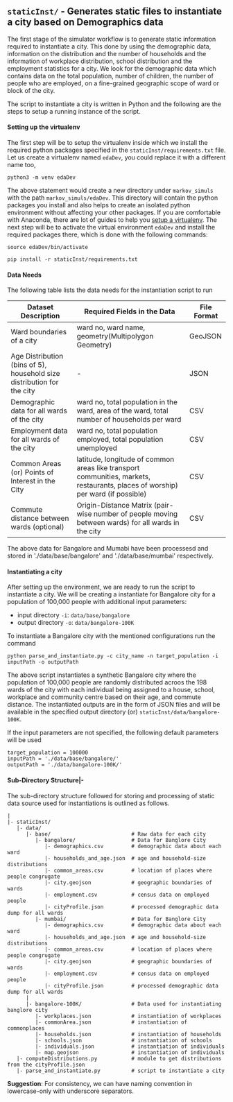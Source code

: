 ## `staticInst/` - Generates static files to instantiate a city based on Demographics data
The first stage of the simulator workflow is to generate static information required to instantiate a city. This done by using the demographic data, information on the distribution and the number of households and the information of workplace distribution, school distribution and the employment statistics for a city. We look for the demographic data which contains data on the total population, number of children, the number of people who are employed, on a fine-grained geographic scope of ward or block of the city. 

The script to instantiate a city is written in Python and the following are the steps to setup a running instance of the script.

#### Setting up the virtualenv
The first step will be to setup the virtualenv inside which we install the required python packages  specified in the `staticInst/requirements.txt` file.
Let us create a virtualenv named `edaDev`, you could replace it with a different name too,

`python3 -m venv edaDev` 

The above statement would create a new directory under `markov_simuls` with the path `markov_simuls/edaDev`. This directory will contain the python packages you install and also helps to create an isolated python environment without affecting your other packages. 
If you are comfortable with Anaconda, there are lot of guides to help you [setup a virtualenv](https://uoa-eresearch.github.io/eresearch-cookbook/recipe/2014/11/20/conda/). The next step will be to activate the virtual environment `edaDev` and install the required packages there, which is done with the following commands:

```
source edaDev/bin/activate
```
```
pip install -r staticInst/requirements.txt
```

#### Data Needs
The following table lists the data needs for the instantiation script to run 

| Dataset Description| Required Fields in the Data | File Format |
|--------------------|-----------------------------|-------------|
|Ward boundaries of a city | ward no, ward name, geometry(Multipolygon Geometry) | GeoJSON|
|Age Distribution (bins of 5), household size distribution for the  city| -  |JSON|
|Demographic data for all wards of the city|ward no, total population in the ward, area of the ward, total number of households per ward | CSV |
|Employment data for all wards of the city|ward no, total population employed, total population unemployed| CSV |
|Common Areas (or) Points of Interest in the City| latitude, longitude of common areas like transport communities, markets, restaurants, places of worship) per ward (if possible) | CSV|
|Commute distance between wards (optional)| Origin-Distance Matrix (pair-wise number of people moving between wards) for all wards in the city | CSV|
The above data for Bangalore and Mumabi have been processesd and stored in './data/base/bangalore' and './data/base/mumbai' respectively.

#### Instantiating a city
After setting up the environment, we are ready to run the script to instantiate a city. We will be creating a instantiate for Bangalore city for a population of 100,000 people with additional input parameters:

- input directory `-i`: `data/base/bangalore`
- output directory `-o`: `data/bangalore-100K`

To instantiate a Bangalore city with the mentioned configurations run the command

```python parse_and_instantiate.py -c city_name -n target_population -i inputPath -o outputPath```

The above script instantiates a synthetic Bangalore city where the population of 100,000 people are randomly distributed acroos the 198 wards of the city with each individual being assigned to a house, school, workplace and community centre based on their age, and commute distance. The instantiated outputs are in the form of JSON files and will be available in the specified output directory (or) `staticInst/data/bangalore-100K`. 


If the input parameters are not specified, the following default parameters will be used

```city_name = 'bangalore'
target_population = 100000
inputPath = './data/base/bangalore/'
outputPath = './data/bangalore-100K/'
```

#### Sub-Directory Structure|-
The sub-directory structure followed for storing and processing of static data source used for instantiations is outlined as follows. 


```
|
|- staticInst/
   |- data/
      |- base/                          # Raw data for each city
         |- bangalore/                  # Data for Banglore City
            |- demographics.csv         # demographic data about each ward 
            |- households_and_age.json  # age and household-size distributions
            |- common_areas.csv         # location of places where people congrugate
            |- city.geojson             # geographic boundaries of wards
            |- employment.csv           # census data on employed people
            |- cityProfile.json         # processed demographic data dump for all wards
         |- mumbai/                     # Data for Banglore City
            |- demographics.csv         # demographic data about each ward 
            |- households_and_age.json  # age and household-size distributions
            |- common_areas.csv         # location of places where people congrugate
            |- city.geojson             # geographic boundaries of wards
            |- employment.csv           # census data on employed people
            |- cityProfile.json         # processed demographic data dump for all wards
      |      
      |- bangalore-100K/                # Data used for instantiating banglore city
         |- workplaces.json             # instantiation of workplaces
         |- commonArea.json             # instantiation of commonplaces
         |- households.json             # instantiation of households
         |- schools.json                # instantiation of schools
         |- individuals.json            # instantiation of individuals
         |- map.geojson                 # instantiation of individuals
   |- computeDistributions.py           # module to get distributions from the cityProfile.json
   |- parse_and_instantiate.py          # script to instantiate a city
```

**Suggestion**: For consistency, we can have naming convention in lowercase-only with underscore separators. 

